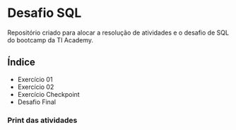# Desafio SQL
Repositório criado para alocar a resolução de atividades e o desafio de SQL do bootcamp da TI Academy.

## Índice

- Exercício 01
- Exercício 02
- Exercício Checkpoint
- Desafio Final

### Print das atividades